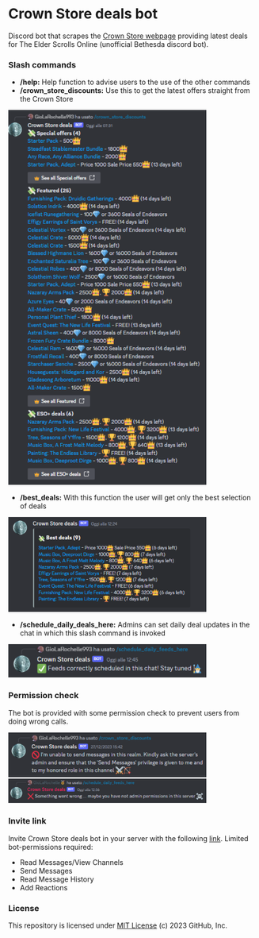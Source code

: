 #  Crown Store deals bot
Discord bot that scrapes the [Crown Store webpage](https://www.elderscrollsonline.com/en-us/crownstore) providing latest deals for The Elder Scrolls Online (unofficial Bethesda discord bot).

### Slash commands
* **/help:** Help function to advise users to the use of the other commands
* **/crown_store_discounts:** Use this to get the latest offers straight from the Crown Store
<p align="left">
  <img src="https://github.com/MCilento93/Crown-Store-deals-bot/blob/main/images/sample_results.png" width="400px">
</p>

* **/best_deals:** With this function the user will get only the best selection of deals
<p align="left">
  <img src="https://github.com/MCilento93/Crown-Store-deals-bot/blob/main/images/sample_embed.png" width="400px">
</p>

* **/schedule_daily_deals_here:** Admins can set daily deal updates in the chat in which this slash command is invoked
<p align="left">
  <img src="https://github.com/MCilento93/Crown-Store-deals-bot/blob/main/images/sample_scheduling.png" width="400px">
</p>

### Permission check
The bot is provided with some permission check to prevent users from doing wrong calls. 
<p align="left">
  <img src="https://github.com/MCilento93/Crown-Store-deals-bot/blob/main/images/sample_permission_01.png" width="400px">
  <img src="https://github.com/MCilento93/Crown-Store-deals-bot/blob/main/images/sample_permission_02.png" width="400px">
</p>

### Invite link
Invite Crown Store deals bot in your server with the following [link](https://discord.com/api/oauth2/authorize?client_id=1180792508247199835&permissions=3072&scope=bot).
Limited bot-permissions required:
* Read Messages/View Channels
* Send Messages
* Read Message History
* Add Reactions

### License
This repository is licensed under [MIT License](LICENSE) (c) 2023 GitHub, Inc.